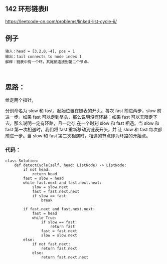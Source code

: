 ##  142  环形链表II

https://leetcode-cn.com/problems/linked-list-cycle-ii/


## 例子
```
输入：head = [3,2,0,-4], pos = 1
输出：tail connects to node index 1
解释：链表中有一个环，其尾部连接到第二个节点。
 
 
```

## 思路：

给定两个指针，

分别命名为 slow 和 fast，起始位置在链表的开头。每次 fast 前进两步，slow 前进一步。如果 fast
可以走到尽头，那么说明没有环路；如果 fast 可以无限走下去，那么说明一定有环路，且一定存
在一个时刻 slow 和 fast 相遇。当 slow 和 fast 第一次相遇时，我们将 fast 重新移动到链表开头，并
让 slow 和 fast 每次都前进一步。当 slow 和 fast 第二次相遇时，相遇的节点即为环路的开始点。
 
### 代码：
 
```
class Solution:
    def detectCycle(self, head: ListNode) -> ListNode:
        if not head:
            return head
        fast = slow = head
        while fast.next and fast.next.next:
            slow = slow.next
            fast = fast.next.next
            if slow == fast:
                break
        
        if fast.next and fast.next.next:
            fast = head
            while True:
                if slow == fast:
                    return fast
                fast = fast.next
                slow = slow.next
        else:
            if not fast.next:
                return fast.next
            else:
                return fast.next.next
```

